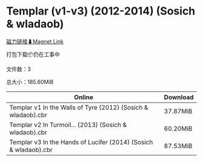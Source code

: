# Templar (v1-v3) (2012-2014) (Sosich & wladaob)

[磁力链接⬇Magnet Link](magnet:?xt=urn:btih:307c73374383264b4787a95c9bad70fb0e3bb700&dn=Templar%20%28v1-v3%29%20%282012-2014%29%20%28Sosich%20%26%20wladaob%29)

打包下载📦仍在工事中

文件数：3

总大小：185.60MiB

Online | Download
--- | ---
Templar v1 In the Walls of Tyre (2012) (Sosich & wladaob).cbr | 37.87MiB
Templar v2 In Turmoil... (2013) (Sosich & wladaob).cbr | 60.20MiB
Templar v3 In the Hands of Lucifer (2014) (Sosich & wladaob).cbr | 87.53MiB